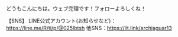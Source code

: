 どうもこんにちは。ウェブ完理です！フォローよろしくね！

【SNS】
LINE公式アカウント(お知らせなど)：https://line.me/R/ti/p/@025lbtsh
他SNS：https://lit.link/archjaguar13
